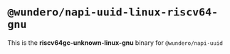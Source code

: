 # `@wundero/napi-uuid-linux-riscv64-gnu`

This is the **riscv64gc-unknown-linux-gnu** binary for `@wundero/napi-uuid`
